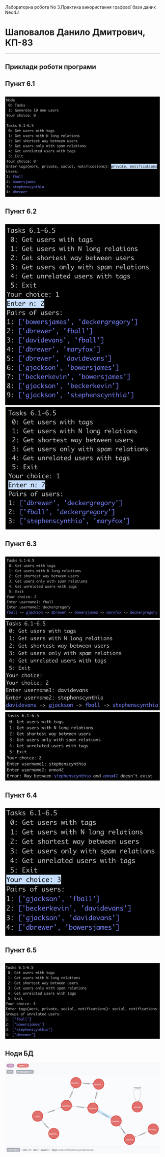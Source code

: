 ﻿Лабораторна робота No 3.Практика використання графової бази даних Neo4J

Шаповалов Данило Дмитрович, КП-83
=====================

-----------------------------------
Приклади роботи програми
-----------------------------------
Пункт 6.1
-----------------------------------
![screenshot](img/6_1.png)
-----------------------------------
Пункт 6.2
-----------------------------------
![screenshot](img/6_2_1.png)
![screenshot](img/6_2_2.png)
-----------------------------------
Пункт 6.3
-----------------------------------
![screenshot](img/6_3_1.png)
![screenshot](img/6_3_2.png)
![screenshot](img/6_3_3.png)
-----------------------------------
Пункт 6.4
-----------------------------------
![screenshot](img/6_4.png)
-----------------------------------
Пункт 6.5
-----------------------------------
![screenshot](img/6_5.png)
-----------------------------------
Ноди БД
-----------------------------------
![screenshot](img/node.png)

